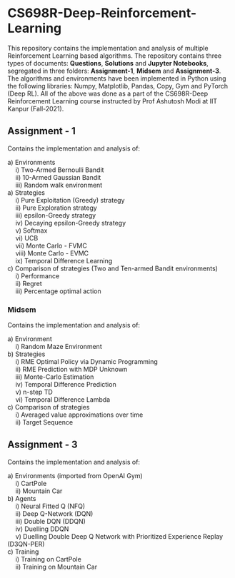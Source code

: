 # CS698R-Deep-Reinforcement-Learning

This repository contains the implementation and analysis of multiple Reinforcement Learning based algorithms. The repository contains three types of documents: **Questions**, **Solutions** and **Jupyter Notebooks**, segregated in three folders: **Assignment-1**, **Midsem** and **Assignment-3**. The algorithms and environments have been implemented in Python using the following libraries: Numpy, Matplotlib, Pandas, Copy, Gym and PyTorch (Deep RL). All of the above was done as a part of the CS698R-Deep Reinforcement Learning course instructed by Prof Ashutosh Modi at IIT Kanpur (Fall-2021). 

## Assignment - 1

Contains the implementation and analysis of:  
  
a) Environments  
&emsp;	i) Two-Armed Bernoulli Bandit  
&emsp;	ii) 10-Armed Gaussian Bandit  
&emsp;	iii) Random walk environment  
a) Strategies  
&emsp;	i) Pure Exploitation (Greedy) strategy  
&emsp;	ii) Pure Exploration strategy  
&emsp;	iii) epsilon-Greedy strategy  
&emsp;	iv) Decaying epsilon-Greedy strategy  
&emsp;	v) Softmax  
&emsp;	vi) UCB  
&emsp;	vii) Monte Carlo - FVMC  
&emsp;	viii) Monte Carlo - EVMC  
&emsp;	ix) Temporal Difference Learning  
c) Comparison of strategies (Two and Ten-armed Bandit environments)  
&emsp;	i) Performance  
&emsp;	ii) Regret  
&emsp;	iii) Percentage optimal action  

### Midsem  

Contains the implementation and analysis of: 

a) Environment  
&emsp;	i) Random Maze Environment  
b) Strategies  
&emsp;	i) RME Optimal Policy via Dynamic Programming  
&emsp;	ii) RME Prediction with MDP Unknown  
&emsp;	iii) Monte-Carlo Estimation  
&emsp;	iv) Temporal Difference Prediction  
&emsp;	v) n-step TD  
&emsp;	vi) Temporal Difference Lambda  
c) Comparison of strategies  
&emsp;	i) Averaged value approximations over time  
&emsp;	ii) Target Sequence  

## Assignment - 3  

Contains the implementation and analysis of:  

a) Environments (imported from OpenAI Gym)  
&emsp;	i) CartPole  
&emsp;	ii) Mountain Car  
b) Agents  
&emsp;	i) Neural Fitted Q (NFQ)  
&emsp;	ii) Deep Q-Network (DQN)  
&emsp;	iii) Double DQN (DDQN)  
&emsp;	iv) Duelling DDQN  
&emsp;	v) Duelling Double Deep Q Network with Prioritized Experience Replay (D3QN-PER)  
c) Training   
&emsp;	i) Training on CartPole  
&emsp;	ii) Training on Mountain Car  









